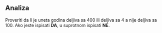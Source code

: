## Analiza

Proveriti da li je uneta godina deljiva sa 400 ili deljiva sa 4 a nije deljiva sa 100. Ako jeste ispisati **DA**, u suprotnom ispisati **NE**.
